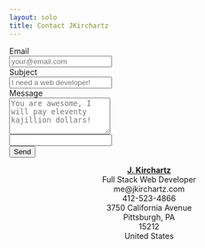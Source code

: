```yaml
---
layout: solo
title: Contact JKirchartz
---
```


<form action="https://formspree.io/me@jkirchartz.com">
    <div class="form-group row">
      <label for="email" class="col-sm-2 col-form-label">Email</label>
      <div class="col-sm-10">
            <input type="email" name="_replyto" class="form-control" id="email" placeholder="your@email.com" required>
      </div>
    </div>
    <div class="form-group row">
      <label for="subject" class="col-sm-2 col-form-label">Subject</label>
      <div class="col-sm-10">
            <input type="text" name="_subject" class="form-control" id="subject" placeholder="I need a web developer!" required>
      </div>
    </div>
    <div class="form-group row">
      <label for="message" class="col-sm-2 col-form-label">Message</label>
      <div class="col-sm-10">
            <textarea name="message" rows="4" class="form-control" id="message" placeholder="You are awesome, I will pay eleventy kajillion dollars!" required></textarea>
      </div>
    </div>
    <input type="text" name="_gotcha" style="d-none">
    <div class="form-group row">
      <div class="col">
        <input type="submit" value="Send" class="btn btn-primary">
      </div>
    </div>
</form>

<div itemscope itemprop="author" itemtype="http://schema.org/Person" style="text-align:center;">
    <meta itemprop="description" content="Full-stack developer and web generalist.">
      <div itemprop="name" style="display: none">J. Kirchartz</div>
      <a itemprop="url" href="https://jkirchartz.com"><span itemprop="name"><strong>J. Kirchartz</strong></span></a>
      <div itemprop="jobtitle">Full Stack Web Developer</div>
      <div itemprop="email">me@jkirchartz.com</div>
      <div itemprop="telephone">412-523-4866</div>
      <div itemprop="address" itemscope itemtype="http://schema.org/PostalAddress"><span itemprop="streetAddress" >3750 California Avenue</span>
        <div><span itemprop="addressLocality" >Pittsburgh</span>, <span itemprop="addressRegion">PA</span> </div>
        <span itemprop="postalCode">15212</span><br> <span itemprop="addressCountry">United States</span>
      </div>
</div>
